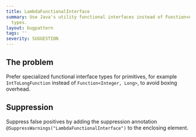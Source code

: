 ```yaml
---
title: LambdaFunctionalInterface
summary: Use Java's utility functional interfaces instead of Function<A, B> for primitive
  types.
layout: bugpattern
tags: ''
severity: SUGGESTION
---
```


<!--
*** AUTO-GENERATED, DO NOT MODIFY ***
To make changes, edit the @BugPattern annotation or the explanation in docs/bugpattern.
-->


## The problem
Prefer specialized functional interface types for primitives, for example
`IntToLongFunction` instead of `Function<Integer, Long>`, to avoid boxing
overhead.

## Suppression
Suppress false positives by adding the suppression annotation `@SuppressWarnings("LambdaFunctionalInterface")` to the enclosing element.
